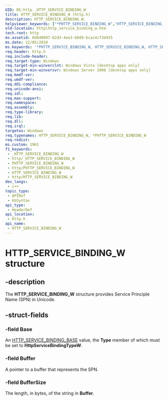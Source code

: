 ```yaml
---
UID: NS:http._HTTP_SERVICE_BINDING_W
title: HTTP_SERVICE_BINDING_W (http.h)
description: HTTP_SERVICE_BINDING_W.
helpviewer_keywords: ["*PHTTP_SERVICE_BINDING_W","HTTP_SERVICE_BINDING_W","HTTP_SERVICE_BINDING_W structure [HTTP]","PHTTP_SERVICE_BINDING_W","PHTTP_SERVICE_BINDING_W structure pointer [HTTP]","http.http_service_binding_w","http/HTTP_SERVICE_BINDING_W","http/PHTTP_SERVICE_BINDING_W"]
old-location: http\http_service_binding_w.htm
tech.root: http
ms.assetid: 0d840097-82d3-4ee3-b0d9-bcac4cf3e935
ms.date: 12/05/2018
ms.keywords: '*PHTTP_SERVICE_BINDING_W, HTTP_SERVICE_BINDING_W, HTTP_SERVICE_BINDING_W structure [HTTP], PHTTP_SERVICE_BINDING_W, PHTTP_SERVICE_BINDING_W structure pointer [HTTP], http.http_service_binding_w, http/HTTP_SERVICE_BINDING_W, http/PHTTP_SERVICE_BINDING_W'
req.header: http.h
req.include-header: 
req.target-type: Windows
req.target-min-winverclnt: Windows Vista [desktop apps only]
req.target-min-winversvr: Windows Server 2008 [desktop apps only]
req.kmdf-ver: 
req.umdf-ver: 
req.ddi-compliance: 
req.unicode-ansi: 
req.idl: 
req.max-support: 
req.namespace: 
req.assembly: 
req.type-library: 
req.lib: 
req.dll: 
req.irql: 
targetos: Windows
req.typenames: HTTP_SERVICE_BINDING_W, *PHTTP_SERVICE_BINDING_W
req.redist: 
ms.custom: 19H1
f1_keywords:
 - _HTTP_SERVICE_BINDING_W
 - http/_HTTP_SERVICE_BINDING_W
 - PHTTP_SERVICE_BINDING_W
 - http/PHTTP_SERVICE_BINDING_W
 - HTTP_SERVICE_BINDING_W
 - http/HTTP_SERVICE_BINDING_W
dev_langs:
 - c++
topic_type:
 - APIRef
 - kbSyntax
api_type:
 - HeaderDef
api_location:
 - Http.h
api_name:
 - HTTP_SERVICE_BINDING_W
---
```


# HTTP_SERVICE_BINDING_W structure


## -description

The <b>HTTP_SERVICE_BINDING_W</b> structure provides  Service Principle Name (SPN) in Unicode.

## -struct-fields

### -field Base

An <a href="/windows/desktop/api/http/ns-http-http_service_binding_base">HTTP_SERVICE_BINDING_BASE</a> value,  the <b>Type</b> member of which must be set to <b>HttpServiceBindingTypeW</b>.

### -field Buffer

A pointer to a buffer that represents the SPN.

### -field BufferSize

The length, in bytes, of the string in <b>Buffer</b>.